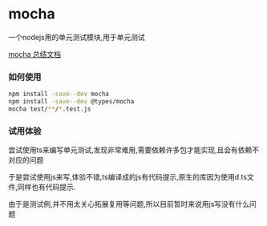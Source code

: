 # mocha

一个nodejs用的单元测试模块,用于单元测试

[mocha 总结文档](https://cnodejs.org/topic/59e3873520a1a3647d72ac39)

### 如何使用

```bash
npm install -save--dev mocha
npm install -save--dev @types/mocha
mocha test/**/*.test.js
```

### 试用体验

尝试使用ts来编写单元测试,发现非常难用,需要依赖许多包才能实现,且会有依赖不对应的问题

于是尝试使用js来写,体验不错,ts编译成的js有代码提示,原生的库因为使用d.ts文件,同样也有代码提示.

由于是测试例,并不用太关心拓展复用等问题,所以目前暂时来说用js写没有什么问题 